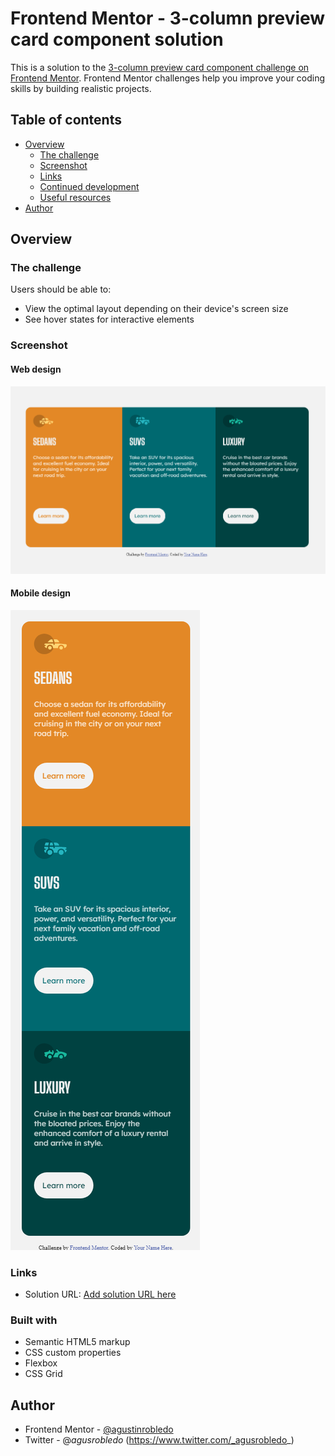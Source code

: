 # Frontend Mentor - 3-column preview card component solution

This is a solution to the [3-column preview card component challenge on Frontend Mentor](https://www.frontendmentor.io/challenges/3column-preview-card-component-pH92eAR2-). Frontend Mentor challenges help you improve your coding skills by building realistic projects. 

## Table of contents

- [Overview](#overview)
  - [The challenge](#the-challenge)
  - [Screenshot](#screenshot)
  - [Links](#links)
  - [Continued development](#continued-development)
  - [Useful resources](#useful-resources)
- [Author](#author)


## Overview

### The challenge

Users should be able to:

- View the optimal layout depending on their device's screen size
- See hover states for interactive elements

### Screenshot
#### Web design
 ![web-design](https://github.com/agustinrobledo/Challenge-Cards/blob/main/screenshots%20of%20final%20design/Cards%20for%20web.png?raw=true)
#### Mobile design
 ![mobile-design](https://github.com/agustinrobledo/Challenge-Cards/blob/main/screenshots%20of%20final%20design/Cards%20for%20mobile.png?raw=true)

### Links

- Solution URL: [Add solution URL here](https://www.frontendmentor.io/solutions/i-used-flex-wrap-and-media-for-the-responsive-design-Nqo0TdVOs)


### Built with

- Semantic HTML5 markup
- CSS custom properties
- Flexbox
- CSS Grid

## Author
- Frontend Mentor - [@agustinrobledo](https://www.frontendmentor.io/profile/agustinrobledo)
- Twitter - @_agusrobledo_ (https://www.twitter.com/_agusrobledo_)

